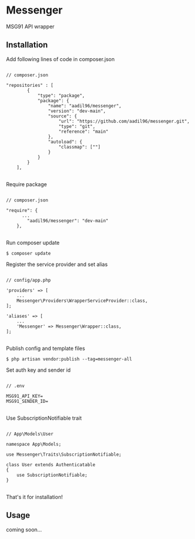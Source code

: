 # Messenger
MSG91 API wrapper

## Installation

Add following lines of code in composer.json
<br>
<pre>
<code>
// composer.json

"repositories" : [
        {
            "type": "package",
            "package": {
                "name": "aadil96/messenger",
                "version": "dev-main",
                "source": {
                    "url": "https://github.com/aadil96/messenger.git",
                    "type": "git",
                    "reference": "main"
                },
                "autoload": {
                    "classmap": [""]
                }
            }
        }
    ],
</code>
</pre>

Require package
<br>
<pre>
<code>
// composer.json

"require": {
      ...
        "aadil96/messenger": "dev-main"
    },
</code>
</pre>

Run composer update
<br>
<pre>
<code>$ composer update</code>
</pre>

Register the service provider and set alias
<br>
<pre>
<code>
// config/app.php

'providers' => [
    ...
    Messenger\Providers\WrapperServiceProvider::class,
];

'aliases' => [
    ...
    'Messenger' => Messenger\Wrapper::class,
];
</code>
</pre>

Publish config and template files
<br>
<pre>
<code>$ php artisan vendor:publish --tag=messenger-all</code>
</pre>

Set auth key and sender id
<br>
<pre>
<code>
// .env

MSG91_API_KEY=
MSG91_SENDER_ID=
</code>
</pre>

Use SubscriptionNotifiable trait
<br>
<pre>
<code>
// App\Models\User

namespace App\Models;

use Messenger\Traits\SubscriptionNotifiable;

class User extends Authenticatable
{
    use SubscriptionNotifiable;
}
</code>
</pre>

That's it for installation!

## Usage
coming soon...
